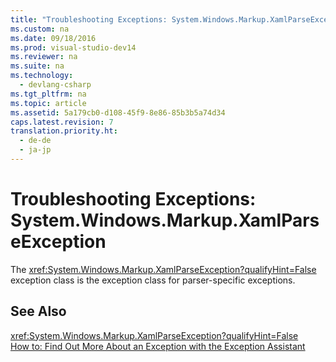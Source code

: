 ```yaml
---
title: "Troubleshooting Exceptions: System.Windows.Markup.XamlParseException"
ms.custom: na
ms.date: 09/18/2016
ms.prod: visual-studio-dev14
ms.reviewer: na
ms.suite: na
ms.technology: 
  - devlang-csharp
ms.tgt_pltfrm: na
ms.topic: article
ms.assetid: 5a179cb0-d108-45f9-8e86-85b3b5a74d34
caps.latest.revision: 7
translation.priority.ht: 
  - de-de
  - ja-jp
---
```

# Troubleshooting Exceptions: System.Windows.Markup.XamlParseException
The <xref:System.Windows.Markup.XamlParseException?qualifyHint=False> exception class is the exception class for parser-specific exceptions.  
  
## See Also  
 <xref:System.Windows.Markup.XamlParseException?qualifyHint=False>   
 [How to: Find Out More About an Exception with the Exception Assistant](../Topic/How%20to:%20Use%20the%20Exception%20Assistant.md)